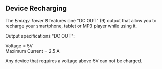 ## Device Recharging

The *Energy Tower 8* features one "DC OUT" (9) output that allow you to recharge your smartphone, tablet or MP3 player while using it.

Output specifications "DC OUT": <br>

Voltage = 5V <br>
Maximum Current = 2.5 A

Any device that requires a voltage above 5V can not be charged.

